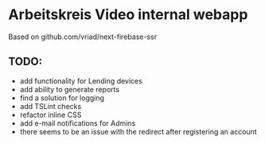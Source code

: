 # Arbeitskreis Video internal webapp

Based on github.com/vriad/next-firebase-ssr


## TODO:
* add functionality for Lending devices
* add ability to generate reports
* find a solution for logging
* add TSLint checks
* refactor inline CSS
* add e-mail notifications for Admins
* there seems to be an issue with the redirect after registering an account